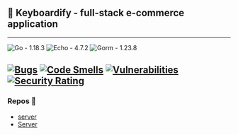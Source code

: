## 🎹 Keyboardify - full-stack e-commerce application 
---
![Go - 1.18.3](https://img.shields.io/badge/Go-1.18.3-00a3cc?style=for-the-badge&logo=go&logoColor=white)
![Echo - 4.7.2](https://img.shields.io/badge/Echo-4.7.2-00a6c6?style=for-the-badge)
![Gorm - 1.23.8](https://img.shields.io/badge/Gorm-1.23.8-529ee2?style=for-the-badge)

[![Bugs](https://sonarcloud.io/api/project_badges/measure?project=FoxSaysDerp_keyboardify-server&metric=bugs)](https://sonarcloud.io/summary/new_code?id=FoxSaysDerp_keyboardify-server)
[![Code Smells](https://sonarcloud.io/api/project_badges/measure?project=FoxSaysDerp_keyboardify-server&metric=code_smells)](https://sonarcloud.io/summary/new_code?id=FoxSaysDerp_keyboardify-server)
[![Vulnerabilities](https://sonarcloud.io/api/project_badges/measure?project=FoxSaysDerp_keyboardify-server&metric=vulnerabilities)](https://sonarcloud.io/summary/new_code?id=FoxSaysDerp_keyboardify-server)
[![Security Rating](https://sonarcloud.io/api/project_badges/measure?project=FoxSaysDerp_keyboardify-server&metric=security_rating)](https://sonarcloud.io/summary/new_code?id=FoxSaysDerp_keyboardify-server)
---
### Repos 📝
- [server](https://github.com/foxsaysderp/keyboardify-server)
- [Server](https://github.com/foxsaysderp/keyboardify-server)
